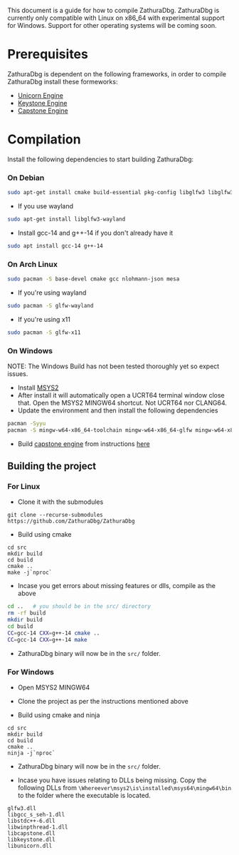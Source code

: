 This document is a guide for how to compile ZathuraDbg. ZathuraDbg is currently only compatible with Linux on x86_64 with experimental support for Windows. Support for other operating systems will be coming soon.

# Prerequisites
ZathuraDbg is dependent on the following frameworks, in order to compile ZathuraDbg install these formeworks:
- [Unicorn Engine](https://github.com/unicorn-engine/unicorn/blob/master/docs/COMPILE.md)
- [Keystone Engine](https://github.com/keystone-engine/keystone/blob/master/docs/COMPILE.md)
- [Capstone Engine](https://github.com/capstone-engine/capstone/blob/next/BUILDING.md)

# Compilation
Install the following dependencies to start building ZathuraDbg:
### On Debian
```sh
sudo apt-get install cmake build-essential pkg-config libglfw3 libglfw3-dev nlohmann-json3-dev 
```
- If you use wayland
```sh
sudo apt-get install libglfw3-wayland

```
- Install gcc-14 and g++-14 if you don't already have it 
```sh 
sudo apt install gcc-14 g++-14
```

### On Arch Linux
```sh
sudo pacman -S base-devel cmake gcc nlohmann-json mesa
```

- If you're using wayland
```sh
sudo pacman -S glfw-wayland
```
- If you're using x11
```sh
sudo pacman -S glfw-x11
```

### On Windows

NOTE: The Windows Build has not been tested thoroughly yet so expect issues.

- Install [MSYS2](https://www.msys2.org/)
- After install it will automatically open a UCRT64 terminal window close that. Open the MSYS2 MINGW64 shortcut. Not UCRT64 nor CLANG64.
- Update the environment and then install the following dependencies
```sh
pacman -Syyu
pacman -S mingw-w64-x86_64-toolchain mingw-w64-x86_64-glfw mingw-w64-x86_64-keystone mingw-w64-x86_64-unicorn mingw-w64-x86_64-cmake git 
```
- Build [capstone engine](capstone-engine.org) from instructions [here](https://github.com/capstone-engine/capstone/blob/next/BUILDING.md)

## Building the project

### For Linux
- Clone it with the submodules
```
git clone --recurse-submodules https://github.com/ZathuraDbg/ZathuraDbg
```
- Build using cmake
```
cd src
mkdir build
cd build
cmake .. 
make -j`nproc`
```
- Incase you get errors about missing features or dlls, compile as the above
```sh
cd ..   # you should be in the src/ directory 
rm -rf build
mkdir build
cd build
CC=gcc-14 CXX=g++-14 cmake .. 
CC=gcc-14 CXX=g++-14 make
```
- ZathuraDbg binary will now be in the `src/` folder.

### For Windows
- Open MSYS2 MINGW64

- Clone the project as per the instructions mentioned above

- Build using cmake and ninja
```
cd src
mkdir build
cd build
cmake ..
ninja -j`nproc`
```

- ZathuraDbg binary will now be in the `src/` folder.

- Incase you have issues relating to DLLs being missing. Copy the following DLLs from `\Whereever\msys2\is\installed\msys64\mingw64\bin` to the folder where the executable is located.
```
glfw3.dll        
libgcc_s_seh-1.dll  
libstdc++-6.dll  
libwinpthread-1.dll
libcapstone.dll  
libkeystone.dll     
libunicorn.dll
```
